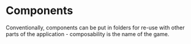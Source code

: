 # Components

Conventionally, components can be put in folders for re-use with other parts of the application - composability is the name of the game.
